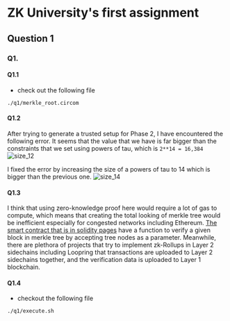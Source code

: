 # ZK University's first assignment
## Question 1
### Q1.
#### Q1.1
* check out the following file
```
./q1/merkle_root.circom
```
#### Q1.2
After trying to generate a trusted setup for Phase 2, I have encountered the following error.
It seems that the value that we have is far bigger than the constraints that we set using powers of tau, which is ```2**14 = 16,384```
![size_12](https://user-images.githubusercontent.com/41055141/156890383-852ff8a2-32bf-44ad-86bf-97a85897d3a9.png)

I fixed the error by increasing the size of a powers of tau to 14 which is bigger than the previous one.
![size_14](https://user-images.githubusercontent.com/41055141/156890449-c280c97a-c7ff-4797-8bf0-a4072757d192.png)

#### Q1.3
I think that using zero-knowledge proof here would require a lot of gas to compute, which means that creating the total looking of merkle tree would be inefficient especially for congested networks including Ethereum. [The smart contract that is in solidity pages](https://solidity-by-example.org/app/merkle-tree/) have a function to verify a given block in merkle tree by accepting tree nodes as a parameter. Meanwhile, there are plethora of projects that try to implement zk-Rollups in Layer 2 sidechains including Loopring that transactions are uploaded to Layer 2 sidechains together, and the verification data is uploaded to Layer 1 blockchain.

#### Q1.4
* checkout the following file
```
./q1/execute.sh
```